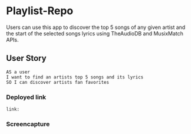 # Playlist-Repo

Users can use this app to discover the top 5 songs of any given artist and the start of the selected songs lyrics using TheAudioDB and MusixMatch APIs. 

## User Story 

```
AS a user
I want to find an artists top 5 songs and its lyrics 
SO I can discover artists fan favorites
```
### Deployed link

```
link:
```
### Screencapture 
<br>



